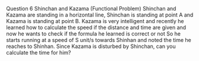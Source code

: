 Question 6
Shinchan and Kazama (Functional Problem)
Shinchan and Kazama are standing in a horizontal line, Shinchan is standing at point A and Kazama is standing at point B. Kazama is very intelligent and recently he learned how to calculate the speed if the distance and time are given and now he wants to check if the formula he learned is correct or not So he starts running at a speed of S unit/s towards Shinhan and noted the time he reaches to Shinhan. Since Kazama is disturbed by Shinchan, can you calculate the time for him?
